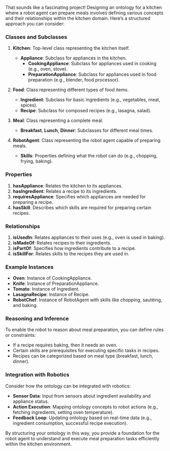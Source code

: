 That sounds like a fascinating project! Designing an ontology for a kitchen where a robot agent can prepare meals involves defining various concepts and their relationships within the kitchen domain. Here’s a structured approach you can consider:

### Classes and Subclasses
1. **Kitchen**: Top-level class representing the kitchen itself.
   - **Appliance**: Subclass for appliances in the kitchen.
     - **CookingAppliance**: Subclass for appliances used in cooking (e.g., oven, stove).
     - **PreparationAppliance**: Subclass for appliances used in food preparation (e.g., blender, food processor).

2. **Food**: Class representing different types of food items.
   - **Ingredient**: Subclass for basic ingredients (e.g., vegetables, meat, spices).
   - **Recipe**: Subclass for composed recipes (e.g., lasagna, salad).

3. **Meal**: Class representing a complete meal.
   - **Breakfast**, **Lunch**, **Dinner**: Subclasses for different meal times.

4. **RobotAgent**: Class representing the robot agent capable of preparing meals.
   - **Skills**: Properties defining what the robot can do (e.g., chopping, frying, baking).

### Properties
1. **hasAppliance**: Relates the kitchen to its appliances.
2. **hasIngredient**: Relates a recipe to its ingredients.
3. **requiresAppliance**: Specifies which appliances are needed for preparing a recipe.
4. **hasSkill**: Describes which skills are required for preparing certain recipes.

### Relationships
1. **isUsedIn**: Relates appliances to their uses (e.g., oven is used in baking).
2. **isMadeOf**: Relates recipes to their ingredients.
3. **isPartOf**: Specifies how ingredients contribute to a recipe.
4. **isSkillFor**: Relates skills to the recipes they are used in.

### Example Instances
- **Oven**: Instance of CookingAppliance.
- **Knife**: Instance of PreparationAppliance.
- **Tomato**: Instance of Ingredient.
- **LasagnaRecipe**: Instance of Recipe.
- **RobotChef**: Instance of RobotAgent with skills like chopping, sautéing, and baking.

### Reasoning and Inference
To enable the robot to reason about meal preparation, you can define rules or constraints:
- If a recipe requires baking, then it needs an oven.
- Certain skills are prerequisites for executing specific tasks in recipes.
- Recipes can be categorized based on meal type (breakfast, lunch, dinner).

### Integration with Robotics
Consider how the ontology can be integrated with robotics:
- **Sensor Data**: Input from sensors about ingredient availability and appliance status.
- **Action Execution**: Mapping ontology concepts to robot actions (e.g., fetching ingredients, setting oven temperature).
- **Feedback Loop**: Updating ontology based on real-time data (e.g., ingredient consumption, successful recipe execution).

By structuring your ontology in this way, you provide a foundation for the robot agent to understand and execute meal preparation tasks efficiently within the kitchen environment.
